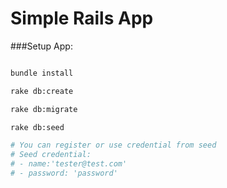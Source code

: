 # Simple Rails App

###Setup App:

```bash

bundle install

rake db:create

rake db:migrate

rake db:seed

# You can register or use credential from seed
# Seed credential:
# - name:'tester@test.com'
# - password: 'password'
